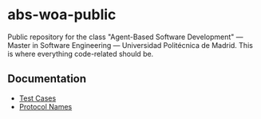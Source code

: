 # abs-woa-public
Public repository for the class "Agent-Based Software Development" — Master in Software Engineering — Universidad Politécnica de Madrid. This is where everything code-related should be.

## Documentation
- [Test Cases](test/ALL_TEST_CASES.md)
- [Protocol Names](docs/PROTOCOL_NAMES.md)
